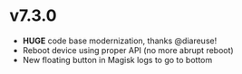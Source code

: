 # v7.3.0
- **HUGE** code base modernization, thanks @diareuse!
- Reboot device using proper API (no more abrupt reboot)
- New floating button in Magisk logs to go to bottom